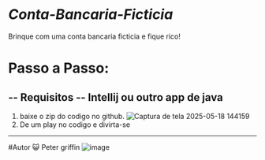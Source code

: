 # *Conta-Bancaria-Ficticia*
Brinque com uma conta bancaria ficticia e fique rico!

# Passo a Passo:
-- Requisitos --
Intellij ou outro app de java
----------------

1. baixe o zip do codigo no github.
![Captura de tela 2025-05-18 144159](https://github.com/user-attachments/assets/963cad31-a74d-4f7f-a220-9cc6ae759965)
2. De um play no codigo e divirta-se

------------------------------------------------------------------------------
#Autor
😺 Peter griffin
![image](https://github.com/user-attachments/assets/4238194d-104c-4886-a6a3-0fb2aec1070a)

